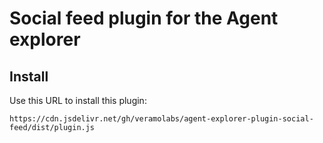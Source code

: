 # Social feed plugin for the Agent explorer

## Install

Use this URL to install this plugin:

`https://cdn.jsdelivr.net/gh/veramolabs/agent-explorer-plugin-social-feed/dist/plugin.js`